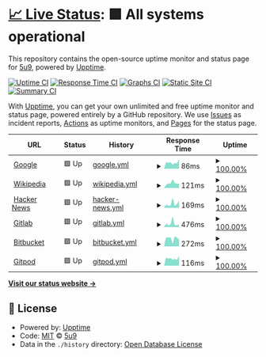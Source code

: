 # [📈 Live Status](https://5u9.github.io/status): <!--live status--> **🟩 All systems operational**

This repository contains the open-source uptime monitor and status page for [5u9](https://5u9.github.io/status), powered by [Upptime](https://github.com/upptime/upptime).

[![Uptime CI](https://github.com/5u9/status/workflows/Uptime%20CI/badge.svg)](https://github.com/5u9/status/actions?query=workflow%3A%22Uptime+CI%22)
[![Response Time CI](https://github.com/5u9/status/workflows/Response%20Time%20CI/badge.svg)](https://github.com/5u9/status/actions?query=workflow%3A%22Response+Time+CI%22)
[![Graphs CI](https://github.com/5u9/status/workflows/Graphs%20CI/badge.svg)](https://github.com/5u9/status/actions?query=workflow%3A%22Graphs+CI%22)
[![Static Site CI](https://github.com/5u9/status/workflows/Static%20Site%20CI/badge.svg)](https://github.com/5u9/status/actions?query=workflow%3A%22Static+Site+CI%22)
[![Summary CI](https://github.com/5u9/status/workflows/Summary%20CI/badge.svg)](https://github.com/5u9/status/actions?query=workflow%3A%22Summary+CI%22)

With [Upptime](https://upptime.js.org), you can get your own unlimited and free uptime monitor and status page, powered entirely by a GitHub repository. We use [Issues](https://github.com/5u9/status/issues) as incident reports, [Actions](https://github.com/5u9/status/actions) as uptime monitors, and [Pages](https://5u9.github.io/status) for the status page.

<!--start: status pages-->
<!-- This summary is generated by Upptime (https://github.com/upptime/upptime) -->
<!-- Do not edit this manually, your changes will be overwritten -->
<!-- prettier-ignore -->
| URL | Status | History | Response Time | Uptime |
| --- | ------ | ------- | ------------- | ------ |
| <img alt="" src="https://favicons.githubusercontent.com/www.google.com" height="13"> [Google](https://www.google.com) | 🟩 Up | [google.yml](https://github.com/5u9/status/commits/HEAD/history/google.yml) | <details><summary><img alt="Response time graph" src="./graphs/google/response-time-week.png" height="20"> 86ms</summary><br><a href="https://5u9.github.io/status/history/google"><img alt="Response time 90" src="https://img.shields.io/endpoint?url=https%3A%2F%2Fraw.githubusercontent.com%2F5u9%2Fstatus%2FHEAD%2Fapi%2Fgoogle%2Fresponse-time.json"></a><br><a href="https://5u9.github.io/status/history/google"><img alt="24-hour response time 134" src="https://img.shields.io/endpoint?url=https%3A%2F%2Fraw.githubusercontent.com%2F5u9%2Fstatus%2FHEAD%2Fapi%2Fgoogle%2Fresponse-time-day.json"></a><br><a href="https://5u9.github.io/status/history/google"><img alt="7-day response time 86" src="https://img.shields.io/endpoint?url=https%3A%2F%2Fraw.githubusercontent.com%2F5u9%2Fstatus%2FHEAD%2Fapi%2Fgoogle%2Fresponse-time-week.json"></a><br><a href="https://5u9.github.io/status/history/google"><img alt="30-day response time 90" src="https://img.shields.io/endpoint?url=https%3A%2F%2Fraw.githubusercontent.com%2F5u9%2Fstatus%2FHEAD%2Fapi%2Fgoogle%2Fresponse-time-month.json"></a><br><a href="https://5u9.github.io/status/history/google"><img alt="1-year response time 90" src="https://img.shields.io/endpoint?url=https%3A%2F%2Fraw.githubusercontent.com%2F5u9%2Fstatus%2FHEAD%2Fapi%2Fgoogle%2Fresponse-time-year.json"></a></details> | <details><summary><a href="https://5u9.github.io/status/history/google">100.00%</a></summary><a href="https://5u9.github.io/status/history/google"><img alt="All-time uptime 100.00%" src="https://img.shields.io/endpoint?url=https%3A%2F%2Fraw.githubusercontent.com%2F5u9%2Fstatus%2FHEAD%2Fapi%2Fgoogle%2Fuptime.json"></a><br><a href="https://5u9.github.io/status/history/google"><img alt="24-hour uptime 100.00%" src="https://img.shields.io/endpoint?url=https%3A%2F%2Fraw.githubusercontent.com%2F5u9%2Fstatus%2FHEAD%2Fapi%2Fgoogle%2Fuptime-day.json"></a><br><a href="https://5u9.github.io/status/history/google"><img alt="7-day uptime 100.00%" src="https://img.shields.io/endpoint?url=https%3A%2F%2Fraw.githubusercontent.com%2F5u9%2Fstatus%2FHEAD%2Fapi%2Fgoogle%2Fuptime-week.json"></a><br><a href="https://5u9.github.io/status/history/google"><img alt="30-day uptime 100.00%" src="https://img.shields.io/endpoint?url=https%3A%2F%2Fraw.githubusercontent.com%2F5u9%2Fstatus%2FHEAD%2Fapi%2Fgoogle%2Fuptime-month.json"></a><br><a href="https://5u9.github.io/status/history/google"><img alt="1-year uptime 100.00%" src="https://img.shields.io/endpoint?url=https%3A%2F%2Fraw.githubusercontent.com%2F5u9%2Fstatus%2FHEAD%2Fapi%2Fgoogle%2Fuptime-year.json"></a></details>
| <img alt="" src="https://favicons.githubusercontent.com/en.wikipedia.org" height="13"> [Wikipedia](https://en.wikipedia.org) | 🟩 Up | [wikipedia.yml](https://github.com/5u9/status/commits/HEAD/history/wikipedia.yml) | <details><summary><img alt="Response time graph" src="./graphs/wikipedia/response-time-week.png" height="20"> 121ms</summary><br><a href="https://5u9.github.io/status/history/wikipedia"><img alt="Response time 183" src="https://img.shields.io/endpoint?url=https%3A%2F%2Fraw.githubusercontent.com%2F5u9%2Fstatus%2FHEAD%2Fapi%2Fwikipedia%2Fresponse-time.json"></a><br><a href="https://5u9.github.io/status/history/wikipedia"><img alt="24-hour response time 100" src="https://img.shields.io/endpoint?url=https%3A%2F%2Fraw.githubusercontent.com%2F5u9%2Fstatus%2FHEAD%2Fapi%2Fwikipedia%2Fresponse-time-day.json"></a><br><a href="https://5u9.github.io/status/history/wikipedia"><img alt="7-day response time 121" src="https://img.shields.io/endpoint?url=https%3A%2F%2Fraw.githubusercontent.com%2F5u9%2Fstatus%2FHEAD%2Fapi%2Fwikipedia%2Fresponse-time-week.json"></a><br><a href="https://5u9.github.io/status/history/wikipedia"><img alt="30-day response time 128" src="https://img.shields.io/endpoint?url=https%3A%2F%2Fraw.githubusercontent.com%2F5u9%2Fstatus%2FHEAD%2Fapi%2Fwikipedia%2Fresponse-time-month.json"></a><br><a href="https://5u9.github.io/status/history/wikipedia"><img alt="1-year response time 183" src="https://img.shields.io/endpoint?url=https%3A%2F%2Fraw.githubusercontent.com%2F5u9%2Fstatus%2FHEAD%2Fapi%2Fwikipedia%2Fresponse-time-year.json"></a></details> | <details><summary><a href="https://5u9.github.io/status/history/wikipedia">100.00%</a></summary><a href="https://5u9.github.io/status/history/wikipedia"><img alt="All-time uptime 100.00%" src="https://img.shields.io/endpoint?url=https%3A%2F%2Fraw.githubusercontent.com%2F5u9%2Fstatus%2FHEAD%2Fapi%2Fwikipedia%2Fuptime.json"></a><br><a href="https://5u9.github.io/status/history/wikipedia"><img alt="24-hour uptime 100.00%" src="https://img.shields.io/endpoint?url=https%3A%2F%2Fraw.githubusercontent.com%2F5u9%2Fstatus%2FHEAD%2Fapi%2Fwikipedia%2Fuptime-day.json"></a><br><a href="https://5u9.github.io/status/history/wikipedia"><img alt="7-day uptime 100.00%" src="https://img.shields.io/endpoint?url=https%3A%2F%2Fraw.githubusercontent.com%2F5u9%2Fstatus%2FHEAD%2Fapi%2Fwikipedia%2Fuptime-week.json"></a><br><a href="https://5u9.github.io/status/history/wikipedia"><img alt="30-day uptime 100.00%" src="https://img.shields.io/endpoint?url=https%3A%2F%2Fraw.githubusercontent.com%2F5u9%2Fstatus%2FHEAD%2Fapi%2Fwikipedia%2Fuptime-month.json"></a><br><a href="https://5u9.github.io/status/history/wikipedia"><img alt="1-year uptime 99.99%" src="https://img.shields.io/endpoint?url=https%3A%2F%2Fraw.githubusercontent.com%2F5u9%2Fstatus%2FHEAD%2Fapi%2Fwikipedia%2Fuptime-year.json"></a></details>
| <img alt="" src="https://favicons.githubusercontent.com/news.ycombinator.com" height="13"> [Hacker News](https://news.ycombinator.com) | 🟩 Up | [hacker-news.yml](https://github.com/5u9/status/commits/HEAD/history/hacker-news.yml) | <details><summary><img alt="Response time graph" src="./graphs/hacker-news/response-time-week.png" height="20"> 169ms</summary><br><a href="https://5u9.github.io/status/history/hacker-news"><img alt="Response time 229" src="https://img.shields.io/endpoint?url=https%3A%2F%2Fraw.githubusercontent.com%2F5u9%2Fstatus%2FHEAD%2Fapi%2Fhacker-news%2Fresponse-time.json"></a><br><a href="https://5u9.github.io/status/history/hacker-news"><img alt="24-hour response time 283" src="https://img.shields.io/endpoint?url=https%3A%2F%2Fraw.githubusercontent.com%2F5u9%2Fstatus%2FHEAD%2Fapi%2Fhacker-news%2Fresponse-time-day.json"></a><br><a href="https://5u9.github.io/status/history/hacker-news"><img alt="7-day response time 169" src="https://img.shields.io/endpoint?url=https%3A%2F%2Fraw.githubusercontent.com%2F5u9%2Fstatus%2FHEAD%2Fapi%2Fhacker-news%2Fresponse-time-week.json"></a><br><a href="https://5u9.github.io/status/history/hacker-news"><img alt="30-day response time 184" src="https://img.shields.io/endpoint?url=https%3A%2F%2Fraw.githubusercontent.com%2F5u9%2Fstatus%2FHEAD%2Fapi%2Fhacker-news%2Fresponse-time-month.json"></a><br><a href="https://5u9.github.io/status/history/hacker-news"><img alt="1-year response time 229" src="https://img.shields.io/endpoint?url=https%3A%2F%2Fraw.githubusercontent.com%2F5u9%2Fstatus%2FHEAD%2Fapi%2Fhacker-news%2Fresponse-time-year.json"></a></details> | <details><summary><a href="https://5u9.github.io/status/history/hacker-news">100.00%</a></summary><a href="https://5u9.github.io/status/history/hacker-news"><img alt="All-time uptime 100.00%" src="https://img.shields.io/endpoint?url=https%3A%2F%2Fraw.githubusercontent.com%2F5u9%2Fstatus%2FHEAD%2Fapi%2Fhacker-news%2Fuptime.json"></a><br><a href="https://5u9.github.io/status/history/hacker-news"><img alt="24-hour uptime 100.00%" src="https://img.shields.io/endpoint?url=https%3A%2F%2Fraw.githubusercontent.com%2F5u9%2Fstatus%2FHEAD%2Fapi%2Fhacker-news%2Fuptime-day.json"></a><br><a href="https://5u9.github.io/status/history/hacker-news"><img alt="7-day uptime 100.00%" src="https://img.shields.io/endpoint?url=https%3A%2F%2Fraw.githubusercontent.com%2F5u9%2Fstatus%2FHEAD%2Fapi%2Fhacker-news%2Fuptime-week.json"></a><br><a href="https://5u9.github.io/status/history/hacker-news"><img alt="30-day uptime 100.00%" src="https://img.shields.io/endpoint?url=https%3A%2F%2Fraw.githubusercontent.com%2F5u9%2Fstatus%2FHEAD%2Fapi%2Fhacker-news%2Fuptime-month.json"></a><br><a href="https://5u9.github.io/status/history/hacker-news"><img alt="1-year uptime 100.00%" src="https://img.shields.io/endpoint?url=https%3A%2F%2Fraw.githubusercontent.com%2F5u9%2Fstatus%2FHEAD%2Fapi%2Fhacker-news%2Fuptime-year.json"></a></details>
| <img alt="" src="https://favicons.githubusercontent.com/gitlab.com" height="13"> [Gitlab](https://gitlab.com) | 🟩 Up | [gitlab.yml](https://github.com/5u9/status/commits/HEAD/history/gitlab.yml) | <details><summary><img alt="Response time graph" src="./graphs/gitlab/response-time-week.png" height="20"> 476ms</summary><br><a href="https://5u9.github.io/status/history/gitlab"><img alt="Response time 483" src="https://img.shields.io/endpoint?url=https%3A%2F%2Fraw.githubusercontent.com%2F5u9%2Fstatus%2FHEAD%2Fapi%2Fgitlab%2Fresponse-time.json"></a><br><a href="https://5u9.github.io/status/history/gitlab"><img alt="24-hour response time 312" src="https://img.shields.io/endpoint?url=https%3A%2F%2Fraw.githubusercontent.com%2F5u9%2Fstatus%2FHEAD%2Fapi%2Fgitlab%2Fresponse-time-day.json"></a><br><a href="https://5u9.github.io/status/history/gitlab"><img alt="7-day response time 476" src="https://img.shields.io/endpoint?url=https%3A%2F%2Fraw.githubusercontent.com%2F5u9%2Fstatus%2FHEAD%2Fapi%2Fgitlab%2Fresponse-time-week.json"></a><br><a href="https://5u9.github.io/status/history/gitlab"><img alt="30-day response time 337" src="https://img.shields.io/endpoint?url=https%3A%2F%2Fraw.githubusercontent.com%2F5u9%2Fstatus%2FHEAD%2Fapi%2Fgitlab%2Fresponse-time-month.json"></a><br><a href="https://5u9.github.io/status/history/gitlab"><img alt="1-year response time 483" src="https://img.shields.io/endpoint?url=https%3A%2F%2Fraw.githubusercontent.com%2F5u9%2Fstatus%2FHEAD%2Fapi%2Fgitlab%2Fresponse-time-year.json"></a></details> | <details><summary><a href="https://5u9.github.io/status/history/gitlab">100.00%</a></summary><a href="https://5u9.github.io/status/history/gitlab"><img alt="All-time uptime 99.99%" src="https://img.shields.io/endpoint?url=https%3A%2F%2Fraw.githubusercontent.com%2F5u9%2Fstatus%2FHEAD%2Fapi%2Fgitlab%2Fuptime.json"></a><br><a href="https://5u9.github.io/status/history/gitlab"><img alt="24-hour uptime 100.00%" src="https://img.shields.io/endpoint?url=https%3A%2F%2Fraw.githubusercontent.com%2F5u9%2Fstatus%2FHEAD%2Fapi%2Fgitlab%2Fuptime-day.json"></a><br><a href="https://5u9.github.io/status/history/gitlab"><img alt="7-day uptime 100.00%" src="https://img.shields.io/endpoint?url=https%3A%2F%2Fraw.githubusercontent.com%2F5u9%2Fstatus%2FHEAD%2Fapi%2Fgitlab%2Fuptime-week.json"></a><br><a href="https://5u9.github.io/status/history/gitlab"><img alt="30-day uptime 100.00%" src="https://img.shields.io/endpoint?url=https%3A%2F%2Fraw.githubusercontent.com%2F5u9%2Fstatus%2FHEAD%2Fapi%2Fgitlab%2Fuptime-month.json"></a><br><a href="https://5u9.github.io/status/history/gitlab"><img alt="1-year uptime 99.99%" src="https://img.shields.io/endpoint?url=https%3A%2F%2Fraw.githubusercontent.com%2F5u9%2Fstatus%2FHEAD%2Fapi%2Fgitlab%2Fuptime-year.json"></a></details>
| <img alt="" src="https://favicons.githubusercontent.com/bitbucket.org" height="13"> [Bitbucket](https://bitbucket.org) | 🟩 Up | [bitbucket.yml](https://github.com/5u9/status/commits/HEAD/history/bitbucket.yml) | <details><summary><img alt="Response time graph" src="./graphs/bitbucket/response-time-week.png" height="20"> 272ms</summary><br><a href="https://5u9.github.io/status/history/bitbucket"><img alt="Response time 306" src="https://img.shields.io/endpoint?url=https%3A%2F%2Fraw.githubusercontent.com%2F5u9%2Fstatus%2FHEAD%2Fapi%2Fbitbucket%2Fresponse-time.json"></a><br><a href="https://5u9.github.io/status/history/bitbucket"><img alt="24-hour response time 233" src="https://img.shields.io/endpoint?url=https%3A%2F%2Fraw.githubusercontent.com%2F5u9%2Fstatus%2FHEAD%2Fapi%2Fbitbucket%2Fresponse-time-day.json"></a><br><a href="https://5u9.github.io/status/history/bitbucket"><img alt="7-day response time 272" src="https://img.shields.io/endpoint?url=https%3A%2F%2Fraw.githubusercontent.com%2F5u9%2Fstatus%2FHEAD%2Fapi%2Fbitbucket%2Fresponse-time-week.json"></a><br><a href="https://5u9.github.io/status/history/bitbucket"><img alt="30-day response time 278" src="https://img.shields.io/endpoint?url=https%3A%2F%2Fraw.githubusercontent.com%2F5u9%2Fstatus%2FHEAD%2Fapi%2Fbitbucket%2Fresponse-time-month.json"></a><br><a href="https://5u9.github.io/status/history/bitbucket"><img alt="1-year response time 306" src="https://img.shields.io/endpoint?url=https%3A%2F%2Fraw.githubusercontent.com%2F5u9%2Fstatus%2FHEAD%2Fapi%2Fbitbucket%2Fresponse-time-year.json"></a></details> | <details><summary><a href="https://5u9.github.io/status/history/bitbucket">100.00%</a></summary><a href="https://5u9.github.io/status/history/bitbucket"><img alt="All-time uptime 100.00%" src="https://img.shields.io/endpoint?url=https%3A%2F%2Fraw.githubusercontent.com%2F5u9%2Fstatus%2FHEAD%2Fapi%2Fbitbucket%2Fuptime.json"></a><br><a href="https://5u9.github.io/status/history/bitbucket"><img alt="24-hour uptime 100.00%" src="https://img.shields.io/endpoint?url=https%3A%2F%2Fraw.githubusercontent.com%2F5u9%2Fstatus%2FHEAD%2Fapi%2Fbitbucket%2Fuptime-day.json"></a><br><a href="https://5u9.github.io/status/history/bitbucket"><img alt="7-day uptime 100.00%" src="https://img.shields.io/endpoint?url=https%3A%2F%2Fraw.githubusercontent.com%2F5u9%2Fstatus%2FHEAD%2Fapi%2Fbitbucket%2Fuptime-week.json"></a><br><a href="https://5u9.github.io/status/history/bitbucket"><img alt="30-day uptime 100.00%" src="https://img.shields.io/endpoint?url=https%3A%2F%2Fraw.githubusercontent.com%2F5u9%2Fstatus%2FHEAD%2Fapi%2Fbitbucket%2Fuptime-month.json"></a><br><a href="https://5u9.github.io/status/history/bitbucket"><img alt="1-year uptime 100.00%" src="https://img.shields.io/endpoint?url=https%3A%2F%2Fraw.githubusercontent.com%2F5u9%2Fstatus%2FHEAD%2Fapi%2Fbitbucket%2Fuptime-year.json"></a></details>
| <img alt="" src="https://favicons.githubusercontent.com/gitpod.io" height="13"> [Gitpod](https://gitpod.io) | 🟩 Up | [gitpod.yml](https://github.com/5u9/status/commits/HEAD/history/gitpod.yml) | <details><summary><img alt="Response time graph" src="./graphs/gitpod/response-time-week.png" height="20"> 116ms</summary><br><a href="https://5u9.github.io/status/history/gitpod"><img alt="Response time 123" src="https://img.shields.io/endpoint?url=https%3A%2F%2Fraw.githubusercontent.com%2F5u9%2Fstatus%2FHEAD%2Fapi%2Fgitpod%2Fresponse-time.json"></a><br><a href="https://5u9.github.io/status/history/gitpod"><img alt="24-hour response time 154" src="https://img.shields.io/endpoint?url=https%3A%2F%2Fraw.githubusercontent.com%2F5u9%2Fstatus%2FHEAD%2Fapi%2Fgitpod%2Fresponse-time-day.json"></a><br><a href="https://5u9.github.io/status/history/gitpod"><img alt="7-day response time 116" src="https://img.shields.io/endpoint?url=https%3A%2F%2Fraw.githubusercontent.com%2F5u9%2Fstatus%2FHEAD%2Fapi%2Fgitpod%2Fresponse-time-week.json"></a><br><a href="https://5u9.github.io/status/history/gitpod"><img alt="30-day response time 120" src="https://img.shields.io/endpoint?url=https%3A%2F%2Fraw.githubusercontent.com%2F5u9%2Fstatus%2FHEAD%2Fapi%2Fgitpod%2Fresponse-time-month.json"></a><br><a href="https://5u9.github.io/status/history/gitpod"><img alt="1-year response time 123" src="https://img.shields.io/endpoint?url=https%3A%2F%2Fraw.githubusercontent.com%2F5u9%2Fstatus%2FHEAD%2Fapi%2Fgitpod%2Fresponse-time-year.json"></a></details> | <details><summary><a href="https://5u9.github.io/status/history/gitpod">100.00%</a></summary><a href="https://5u9.github.io/status/history/gitpod"><img alt="All-time uptime 100.00%" src="https://img.shields.io/endpoint?url=https%3A%2F%2Fraw.githubusercontent.com%2F5u9%2Fstatus%2FHEAD%2Fapi%2Fgitpod%2Fuptime.json"></a><br><a href="https://5u9.github.io/status/history/gitpod"><img alt="24-hour uptime 100.00%" src="https://img.shields.io/endpoint?url=https%3A%2F%2Fraw.githubusercontent.com%2F5u9%2Fstatus%2FHEAD%2Fapi%2Fgitpod%2Fuptime-day.json"></a><br><a href="https://5u9.github.io/status/history/gitpod"><img alt="7-day uptime 100.00%" src="https://img.shields.io/endpoint?url=https%3A%2F%2Fraw.githubusercontent.com%2F5u9%2Fstatus%2FHEAD%2Fapi%2Fgitpod%2Fuptime-week.json"></a><br><a href="https://5u9.github.io/status/history/gitpod"><img alt="30-day uptime 100.00%" src="https://img.shields.io/endpoint?url=https%3A%2F%2Fraw.githubusercontent.com%2F5u9%2Fstatus%2FHEAD%2Fapi%2Fgitpod%2Fuptime-month.json"></a><br><a href="https://5u9.github.io/status/history/gitpod"><img alt="1-year uptime 100.00%" src="https://img.shields.io/endpoint?url=https%3A%2F%2Fraw.githubusercontent.com%2F5u9%2Fstatus%2FHEAD%2Fapi%2Fgitpod%2Fuptime-year.json"></a></details>

<!--end: status pages-->

[**Visit our status website →**](https://5u9.github.io/status)

## 📄 License

- Powered by: [Upptime](https://github.com/upptime/upptime)
- Code: [MIT](./LICENSE) © [5u9](https://5u9.github.io/status)
- Data in the `./history` directory: [Open Database License](https://opendatacommons.org/licenses/odbl/1-0/)
